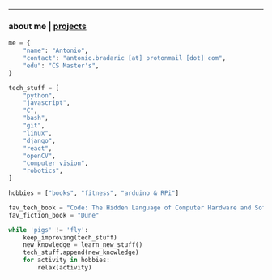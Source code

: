 * * *
### about me   |   [projects](./projects.html)
<!--* * *-->
<!--![Branching](https://i.imgur.com/0Wj2wwf.jpg)-->

```python
me = {
    "name": "Antonio",
    "contact": "antonio.bradaric [at] protonmail [dot] com",
    "edu": "CS Master's",
}

tech_stuff = [
    "python",
    "javascript",
    "C",
    "bash",
    "git",
    "linux",
    "django",
    "react",
    "openCV",
    "computer vision",
    "robotics",
]

hobbies = ["books", "fitness", "arduino & RPi"]

fav_tech_book = "Code: The Hidden Language of Computer Hardware and Software"
fav_fiction_book = "Dune"

while 'pigs' != 'fly':
    keep_improving(tech_stuff)
    new_knowledge = learn_new_stuff()
    tech_stuff.append(new_knowledge)
    for activity in hobbies:
        relax(activity)
```
